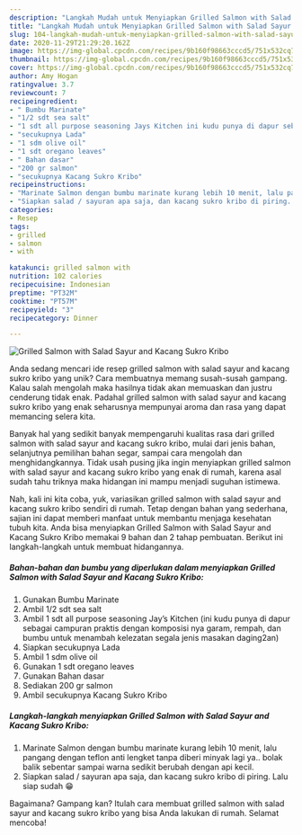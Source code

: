 ```yaml
---
description: "Langkah Mudah untuk Menyiapkan Grilled Salmon with Salad Sayur and Kacang Sukro Kribo yang Bikin Ngiler"
title: "Langkah Mudah untuk Menyiapkan Grilled Salmon with Salad Sayur and Kacang Sukro Kribo yang Bikin Ngiler"
slug: 104-langkah-mudah-untuk-menyiapkan-grilled-salmon-with-salad-sayur-and-kacang-sukro-kribo-yang-bikin-ngiler
date: 2020-11-29T21:29:20.162Z
image: https://img-global.cpcdn.com/recipes/9b160f98663cccd5/751x532cq70/grilled-salmon-with-salad-sayur-and-kacang-sukro-kribo-foto-resep-utama.jpg
thumbnail: https://img-global.cpcdn.com/recipes/9b160f98663cccd5/751x532cq70/grilled-salmon-with-salad-sayur-and-kacang-sukro-kribo-foto-resep-utama.jpg
cover: https://img-global.cpcdn.com/recipes/9b160f98663cccd5/751x532cq70/grilled-salmon-with-salad-sayur-and-kacang-sukro-kribo-foto-resep-utama.jpg
author: Amy Hogan
ratingvalue: 3.7
reviewcount: 7
recipeingredient:
- " Bumbu Marinate"
- "1/2 sdt sea salt"
- "1 sdt all purpose seasoning Jays Kitchen ini kudu punya di dapur sebagai campuran praktis dengan komposisi nya garam rempah dan bumbu untuk menambah kelezatan segala jenis masakan daging2an"
- "secukupnya Lada"
- "1 sdm olive oil"
- "1 sdt oregano leaves"
- " Bahan dasar"
- "200 gr salmon"
- "secukupnya Kacang Sukro Kribo"
recipeinstructions:
- "Marinate Salmon dengan bumbu marinate kurang lebih 10 menit, lalu pangang dengan teflon anti lengket tanpa diberi minyak lagi ya.. bolak balik sebentar sampai warna sedikit berubah dengan api kecil."
- "Siapkan salad / sayuran apa saja, dan kacang sukro kribo di piring. Lalu siap sudah 😁"
categories:
- Resep
tags:
- grilled
- salmon
- with

katakunci: grilled salmon with 
nutrition: 102 calories
recipecuisine: Indonesian
preptime: "PT32M"
cooktime: "PT57M"
recipeyield: "3"
recipecategory: Dinner

---
```



![Grilled Salmon with Salad Sayur and Kacang Sukro Kribo](https://img-global.cpcdn.com/recipes/9b160f98663cccd5/751x532cq70/grilled-salmon-with-salad-sayur-and-kacang-sukro-kribo-foto-resep-utama.jpg)

Anda sedang mencari ide resep grilled salmon with salad sayur and kacang sukro kribo yang unik? Cara membuatnya memang susah-susah gampang. Kalau salah mengolah maka hasilnya tidak akan memuaskan dan justru cenderung tidak enak. Padahal grilled salmon with salad sayur and kacang sukro kribo yang enak seharusnya mempunyai aroma dan rasa yang dapat memancing selera kita.

Banyak hal yang sedikit banyak mempengaruhi kualitas rasa dari grilled salmon with salad sayur and kacang sukro kribo, mulai dari jenis bahan, selanjutnya pemilihan bahan segar, sampai cara mengolah dan menghidangkannya. Tidak usah pusing jika ingin menyiapkan grilled salmon with salad sayur and kacang sukro kribo yang enak di rumah, karena asal sudah tahu triknya maka hidangan ini mampu menjadi suguhan istimewa.




Nah, kali ini kita coba, yuk, variasikan grilled salmon with salad sayur and kacang sukro kribo sendiri di rumah. Tetap dengan bahan yang sederhana, sajian ini dapat memberi manfaat untuk membantu menjaga kesehatan tubuh kita. Anda bisa menyiapkan Grilled Salmon with Salad Sayur and Kacang Sukro Kribo memakai 9 bahan dan 2 tahap pembuatan. Berikut ini langkah-langkah untuk membuat hidangannya.

<!--inarticleads1-->

##### Bahan-bahan dan bumbu yang diperlukan dalam menyiapkan Grilled Salmon with Salad Sayur and Kacang Sukro Kribo:

1. Gunakan  Bumbu Marinate
1. Ambil 1/2 sdt sea salt
1. Ambil 1 sdt all purpose seasoning Jay’s Kitchen (ini kudu punya di dapur sebagai campuran praktis dengan komposisi nya garam, rempah, dan bumbu untuk menambah kelezatan segala jenis masakan daging2an)
1. Siapkan secukupnya Lada
1. Ambil 1 sdm olive oil
1. Gunakan 1 sdt oregano leaves
1. Gunakan  Bahan dasar
1. Sediakan 200 gr salmon
1. Ambil secukupnya Kacang Sukro Kribo




<!--inarticleads2-->

##### Langkah-langkah menyiapkan Grilled Salmon with Salad Sayur and Kacang Sukro Kribo:

1. Marinate Salmon dengan bumbu marinate kurang lebih 10 menit, lalu pangang dengan teflon anti lengket tanpa diberi minyak lagi ya.. bolak balik sebentar sampai warna sedikit berubah dengan api kecil.
1. Siapkan salad / sayuran apa saja, dan kacang sukro kribo di piring. Lalu siap sudah 😁




Bagaimana? Gampang kan? Itulah cara membuat grilled salmon with salad sayur and kacang sukro kribo yang bisa Anda lakukan di rumah. Selamat mencoba!
